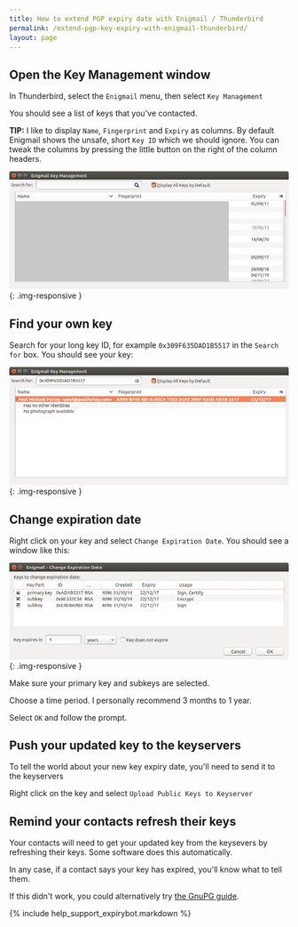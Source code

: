 ```yaml
---
title: How to extend PGP expiry date with Enigmail / Thunderbird
permalink: /extend-pgp-key-expiry-with-enigmail-thunderbird/
layout: page
---
```


## Open the Key Management window

In Thunderbird, select the `Enigmail` menu, then select `Key Management`

You should see a list of keys that you've contacted.

**TIP:** I like to display `Name`, `Fingerprint` and `Expiry` as columns. By default Enigmail shows the unsafe, short `Key ID` which we should ignore. You can tweak the columns by pressing the little button on the right of the column headers.

![Enigmail showing fingerprint and expiry](/img/enigmail-showing-fingerprint-and-expiry-2.png){: .img-responsive }

## Find your own key

Search for your long key ID, for example `0x309F635DAD1B5517` in the `Search for` box. You should see your key:

![Enigmail key management window showing a single key search result](/img/enigmail-key-management-with-long-key-id.png){: .img-responsive }

## Change expiration date

Right click on your key and select `Change Expiration Date`. You should see a window like this:

![Enigmail window showing key and two subkeys with a control to extend the expiry](/img/enigmail-change-expiration-date.png){: .img-responsive }

Make sure your primary key and subkeys are selected.

Choose a time period. I personally recommend 3 months to 1 year.

Select `OK` and follow the prompt.

## Push your updated key to the keyservers

To tell the world about your new key expiry date, you'll need to send it to the keyservers

Right click on the key and select `Upload Public Keys to Keyserver`

## Remind your contacts refresh their keys

Your contacts will need to get your updated key from the keysevers by refreshing their keys. Some software does this automatically.

In any case, if a contact says your key has expired, you'll know what to tell them.

If this didn't work, you could alternatively try [the GnuPG guide][gpg-guide].

{% include help_support_expirybot.markdown %}

[email]: mailto:paul@paulfurley.com
[gpg-guide]: /extend-pgp-key-expiry-with-gpg/

